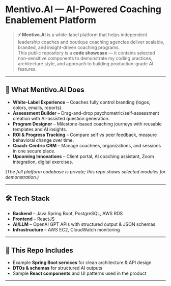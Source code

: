 # Mentivo.AI — AI-Powered Coaching Enablement Platform

> **⚡️ Mentivo.AI** is a white-label platform that helps independent leadership coaches and boutique coaching agencies deliver scalable, branded, and insight-driven coaching programs.  
> This public repository is a **code showcase** — it contains selected non-sensitive components to demonstrate my coding practices, architecture style, and approach to building production-grade AI features.

---

## 🚀 What Mentivo.AI Does

- **White-Label Experience** – Coaches fully control branding (logos, colors, emails, reports).
- **Assessment Builder** – Drag-and-drop psychometric/self-assessment creation with AI-assisted question generation.
- **Program Designer** – Milestone-based coaching journeys with reusable templates and AI insights.
- **ROI & Progress Tracking** – Compare self vs peer feedback, measure behavioral change over time.
- **Coach-Centric CRM** – Manage coachees, organizations, and sessions in one secure place.
- **Upcoming Innovations** – Client portal, AI coaching assistant, Zoom integration, digital exercises.

*(The full platform codebase is private; this repo shows selected modules for demonstration.)*

---

## 🛠️ Tech Stack

- **Backend** – Java Spring Boot, PostgreSQL, AWS RDS
- **Frontend** – ReactJS
- **AI/LLM** – OpenAI GPT APIs with structured output & JSON schemas
- **Infrastructure** – AWS EC2, CloudWatch monitoring

---

## 📂 This Repo Includes

- Example **Spring Boot services** for clean architecture & API design
- **DTOs & schemas** for structured AI outputs
- Sample **React components** and UI patterns used in the product

---
